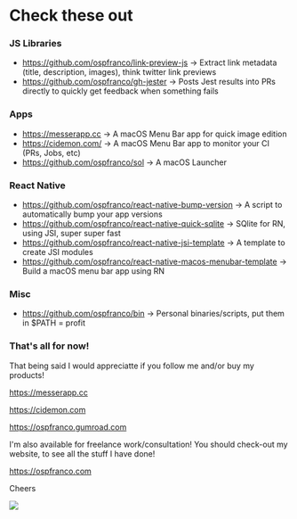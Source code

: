 # Check these out

### JS Libraries
- https://github.com/ospfranco/link-preview-js → Extract link metadata (title, description, images), think twitter link previews
- https://github.com/ospfranco/gh-jester → Posts Jest results into PRs directly to quickly get feedback when something fails

### Apps
- https://messerapp.cc → A macOS Menu Bar app for quick image edition
- https://cidemon.com/ → A macOS Menu Bar app to monitor your CI (PRs, Jobs, etc)
- https://github.com/ospfranco/sol → A macOS Launcher

### React Native
- https://github.com/ospfranco/react-native-bump-version → A script to automatically bump your app versions
- https://github.com/ospfranco/react-native-quick-sqlite → SQlite for RN, using JSI, super super fast
- https://github.com/ospfranco/react-native-jsi-template → A template to create JSI modules
- https://github.com/ospfranco/react-native-macos-menubar-template → Build a macOS menu bar app using RN

### Misc
- https://github.com/ospfranco/bin → Personal binaries/scripts, put them in $PATH = profit


### That's all for now!

That being said I would appreciatte if you follow me and/or buy my products!

https://messerapp.cc

https://cidemon.com

https://ospfranco.gumroad.com

I'm also available for freelance work/consultation! You should check-out my website, to see all the stuff I have done!

https://ospfranco.com

Cheers

<a align="center" href="https://twitter.com/ospfranco">
  <img src="https://img.shields.io/twitter/follow/ospfranco?label=Follow%20%40ospfranco&style=social" />
</a>

